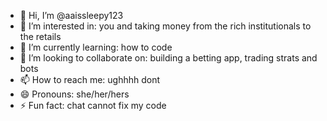 - 👋 Hi, I’m @aaissleepy123
- 👀 I’m interested in: you and taking money from the rich institutionals to the retails 
- 🌱 I’m currently learning: how to code
- 💞️ I’m looking to collaborate on: building a betting app, trading strats and bots
- 📫 How to reach me: ughhhh dont
- 😄 Pronouns: she/her/hers
- ⚡ Fun fact: chat cannot fix my code

<!---
aaissleepy123/aaissleepy123 is a ✨ special ✨ repository because its `README.md` (this file) appears on your GitHub profile.
You can click the Preview link to take a look at your changes.
--->
